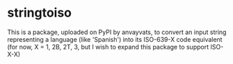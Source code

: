 # stringtoiso
This is a package, uploaded on PyPI by anvayvats, to convert an input string representing a language (like 'Spanish') into its ISO-639-X code equivalent (for now, X = 1, 2B, 2T, 3, but I wish to expand this package to support ISO-X-X)
